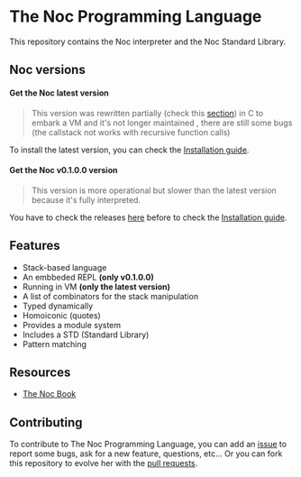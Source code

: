 # The Noc Programming Language

This repository contains the Noc interpreter and the Noc Standard Library.

## Noc versions

#### Get the Noc latest version

> This version was rewritten partially (check this [section](https://github.com/mortim/noc/wiki/Optimizations)) in C to embark a VM and it's not longer maintained , there are still some bugs (the callstack not works with recursive function calls)

To install the latest version, you can check the [Installation guide](https://github.com/mortim/noc/wiki/Installation).

#### Get the Noc v0.1.0.0 version

> This version is more operational but slower than the latest version because it's fully interpreted.

You have to check the releases [here](https://github.com/mortim/noc/releases/tag/v0.1.0.0) before to check the [Installation guide](https://github.com/mortim/noc/wiki/Installation).

## Features
- Stack-based language
- An embbeded REPL **(only v0.1.0.0)**
- Running in VM **(only the latest version)**
- A list of combinators for the stack manipulation
- Typed dynamically
- Homoiconic (quotes)
- Provides a module system
- Includes a STD (Standard Library)
- Pattern matching

## Resources
- [The Noc Book](https://github.com/mortim/noc/wiki)

## Contributing
To contribute to The Noc Programming Language, you can add an [issue](https://github.com/mortim/noc/issues/) to report some bugs, ask for a new feature, questions, etc... Or you can fork this repository to evolve her with the [pull requests](https://github.com/mortim/noc/pulls).
